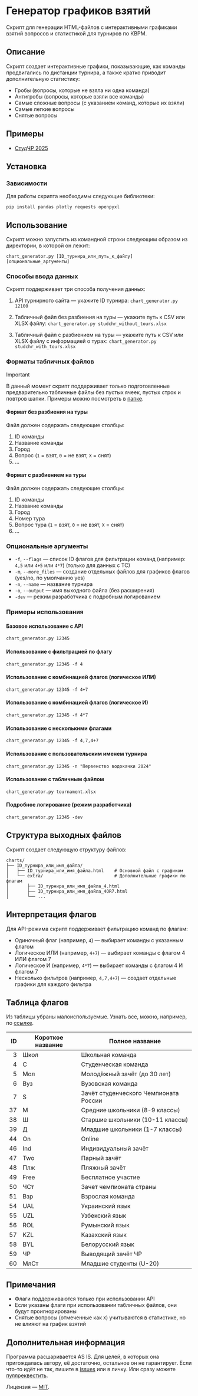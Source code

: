 # Генератор графиков взятий

Скрипт для генерации HTML-файлов с интерактивными графиками взятий вопросов и статистикой для турниров по КВРМ.

## Описание

Скрипт создает интерактивные графики, показывающие, как команды продвигались по дистанции турнира, а также кратко приводит дополнительную статистику:
- Гробы (вопросы, которые не взяла ни одна команда)
- Антигробы (вопросы, которые взяли все команды)
- Самые сложные вопросы (с указанием команд, которые их взяли)
- Самые легкие вопросы
- Снятые вопросы

## Примеры
- [СтудЧР 2025](https://nbviewer.org/github/a-berez/games_features/blob/main/chart_generator/examples/screenshot.png)

## Установка

### Зависимости

Для работы скрипта необходимы следующие библиотеки:
```
pip install pandas plotly requests openpyxl
```

## Использование

Скрипт можно запустить из командной строки следующим образом из директории, в которой он лежит:

```
chart_generator.py [ID_турнира_или_путь_к_файлу] [опциональные_аргументы]
```

### Способы ввода данных

Скрипт поддерживает три способа получения данных:

1. API турнирного сайта — укажите ID турнира:
```chart_generator.py 12100```


2. Табличный файл без разбиения на туры — укажите путь к CSV или XLSX файлу:
```chart_generator.py studchr_without_tours.xlsx```


3. Табличный файл с разбиением на туры — укажите путь к CSV или XLSX файлу с информацией о турах:
```chart_generator.py studchr_with_tours.xlsx```


### Форматы табличных файлов

> [!IMPORTANT]
> В данный момент скрипт поддерживает только подготовленные предварительно табличные файлы без пустых ячеек, пустых строк и повтров шапки.
> Примеры можно посмотреть в [папке](examples).

#### Формат без разбиения на туры
Файл должен содержать следующие столбцы:
1. ID команды
2. Название команды
3. Город
4. Вопрос (`1` = взят, `0` = не взят, `X` = снят)
5. ...

#### Формат с разбиением на туры
Файл должен содержать следующие столбцы:
1. ID команды
2. Название команды
3. Город
4. Номер тура
5. Вопрос тура (`1` = взят, `0` = не взят, `X` = снят)
6. ...

### Опциональные аргументы

- `-f`, `--flags` — список ID флагов для фильтрации команд (например: `4,5` или `4+5` или `4*7`) (только для данных с ТС)
- `-m`, `--more_files` — создание отдельных файлов для графиков флагов (yes/no, по умолчанию yes)
- `-n`, `--name` — название турнира
- `-o`, `--output` — имя выходного файла (без расширения)
- `-dev` — режим разработчика с подробным логированием


### Примеры использования


#### Базовое использование с API
```chart_generator.py 12345```


#### Использование с фильтрацией по флагу
```chart_generator.py 12345 -f 4```


#### Использование с комбинацией флагов (логическое ИЛИ)
```chart_generator.py 12345 -f 4+7```


#### Использование с комбинацией флагов (логическое И)
```chart_generator.py 12345 -f 4*7```


#### Использование с несколькими флагами
```chart_generator.py 12345 -f 4,7,4+7```


#### Использование с пользовательским именем турнира
```chart_generator.py 12345 -n "Первенство водокачки 2024"```


#### Использование с табличным файлом
```chart_generator.py tournament.xlsx```


#### Подробное логирование (режим разработчика)
```chart_generator.py 12345 -dev```


## Структура выходных файлов

Скрипт создает следующую структуру файлов:
```
charts/
├── ID_турнира_или_имя_файла/
│   ├── ID_турнира_или_имя_файла.html    # Основной файл с графиком
│   └── extra/                           # Дополнительные графики по флагам
│       ├── ID_турнира_или_имя_файла_4.html
│       ├── ID_турнира_или_имя_файла_4OR7.html
│       └── ...
```

## Интерпретация флагов

Для API-режима скрипт поддерживает фильтрацию команд по флагам:

- Одиночный флаг (например, `4`) — выбирает команды с указанным флагом
- Логическое ИЛИ (например, `4+7`) — выбирает команды с флагом 4 ИЛИ флагом 7
- Логическое И (например, `4*7`) — выбирает команды с флагом 4 И флагом 7
- Несколько фильтров (например, `4,7,4+7`) — создает отдельные графики для каждого фильтра

## Таблица флагов
Из таблицы убраны малоиспользуемые. Узнать все, можно, например, по [ссылке](https://api.rating.chgk.net/tournament_flags.json).  

| ID | Короткое название | Полное название |
|----:|------------------|-----------------|
| 3 | Школ | Школьная команда |
| 4 | С | Студенческая команда |
| 5 | Мол | Молодёжный зачёт (до 30 лет) |
| 6 | Вуз | Вузовская команда |
| 7 | S | Зачёт студенческого Чемпионата России |
| 37 | М | Средние школьники (8-9 классы) |
| 38 | Ш | Старшие школьники (10-11 классы) |
| 39 | Д | Младшие школьники (1-7 классы) |
| 44 | On | Online |
| 46 | Ind | Индивидуальный зачёт |
| 47 | Two | Парный зачёт |
| 48 | Плж | Пляжный зачёт |
| 49 | Free | Бесплатное участие |
| 50 | ЧСт | Зачет чемпионата страны |
| 51 | Взр | Взрослая команда |
| 54 | UAL | Украинский язык |
| 55 | UZL | Узбекский язык |
| 56 | ROL | Румынский язык |
| 57 | KZL | Казахский язык |
| 58 | BYL | Белорусский язык |
| 59 | ЧР | Выводящий зачёт ЧР |
| 60 | МлСт | Младшие студенты (U-20) |


## Примечания

- Флаги поддерживаются только при использовании API
- Если указаны флаги при использовании табличных файлов, они будут проигнорированы
- Снятые вопросы (отмеченные как `X`) учитываются в статистике, но не влияют на график взятий

## Дополнительная информация

Программа расшаривается AS IS. Для целей, в которых она пригождалась автору, её достаточно, остальное он не гарантирует. Если что-то идёт не так, пишите в [issues](https://github.com/a-berez/games_features/issues) или в личку. Или сразу можете [пуллреквестить](https://github.com/a-berez/games_features/pulls).

Лицензия — [MIT](https://github.com/a-berez/games_features/blob/main/LICENSE).  